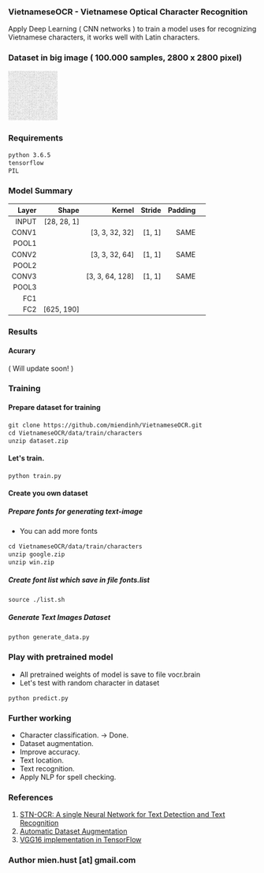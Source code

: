 ### VietnameseOCR - Vietnamese Optical Character Recognition

Apply Deep Learning ( CNN networks ) to train a model uses for recognizing Vietnamese characters, it works well with Latin characters.

### Dataset in big image ( 100.000 samples, 2800 x 2800 pixel)

<!--
![](data/vocr_dataset.png)
-->
<img src="data/vocr_dataset.png" alt="Dataset" style="width: 100px;"/>


### Requirements
```
python 3.6.5
tensorflow
PIL
```


### Model Summary

| Layer         | Shape 		 | 	Kernel   	  |    Stride 	  |   Padding 	|   	 	 |
| -------------:| --------------:|---------------:|--------------:|------------:|-----------:|
| INPUT     	| [28, 28, 1] 	 |			   	  | 			  |				|			 |
| CONV1			| 				 | [3, 3, 32, 32] |  	[1, 1]    |    SAME     |   	 	 |
| POOL1         |				 |				  |               |				|			 |
| CONV2		    |				 | [3, 3, 32, 64] |     [1, 1]    |	   SAME		|			 |
| POOL2			|				 |                |               |				|			 |
| CONV3			| 				 | [3, 3, 64, 128]|     [1, 1]    |	   SAME		|			 |
| POOL3			|				 |                |               |				|			 |
| FC1			| 				 |                |               |				|			 |
| FC2			| [625, 190]	 |                |               |				|			 |


### Results
#### Acurary
( Will update soon! )

### Training
#### Prepare dataset for training
```
git clone https://github.com/miendinh/VietnameseOCR.git
cd VietnameseOCR/data/train/characters
unzip dataset.zip
```

#### Let's train.
```
python train.py
```


#### Create you own dataset
##### Prepare fonts for generating text-image
- You can add more fonts
```
cd VietnameseOCR/data/train/characters
unzip google.zip
unzip win.zip
```
##### Create font list which save in file fonts.list
```
source ./list.sh
```

##### Generate Text Images Dataset
```
python generate_data.py
```

### Play with pretrained model
- All pretrained weights of model is save to file vocr.brain
- Let's test with random character in dataset
```
python predict.py
```

### Further working
- Character classification. -> Done.
- Dataset augmentation.     
- Improve accuracy.
- Text location.
- Text recognition.
- Apply NLP for spell checking.

### References

1. [STN-OCR: A single Neural Network for Text Detection and Text Recognition](https://arxiv.org/abs/1707.08831)
2. [Automatic Dataset Augmentation](https://arxiv.org/abs/1708.08201)
3. [VGG16 implementation in TensorFlow](http://www.cs.toronto.edu/~frossard/post/vgg16/)

### Author mien.hust [at] gmail.com
